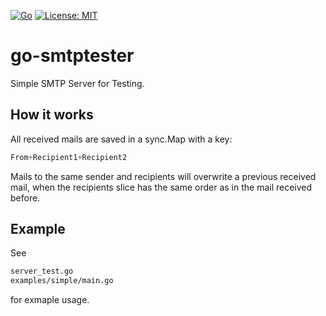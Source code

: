 [![Go](https://github.com/davrux/go-smtptester/actions/workflows/go.yml/badge.svg)](https://github.com/davrux/go-smtptester/actions/workflows/go.yml) [![License: MIT](https://img.shields.io/badge/License-MIT-yellow.svg)](https://opensource.org/licenses/MIT)

# go-smtptester

Simple SMTP Server for Testing.

## How it works

All received mails are saved in a sync.Map with a key:

~~~~go
From+Recipient1+Recipient2
~~~~

Mails to the same sender and recipients will overwrite a previous
received mail, when the recipients slice has the same order as
in the mail received before.

## Example

See

~~~~sh
server_test.go
examples/simple/main.go
~~~~

for exmaple usage.
